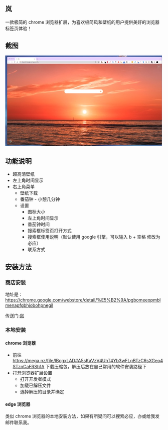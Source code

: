 ## 岚

一款极简的 chrome 浏览器扩展，为喜欢极简风和壁纸的用户提供美好的浏览器标签页体验！

## 截图

![1](./sources/1.jpg)

## 功能说明

- 超高清壁纸
- 左上角时间显示
- 右上角菜单
  - 壁纸下载
  - 番茄钟 - 小憩几分钟
  - 设置
    - 图标大小
    - 左上角时间显示
    - 番茄钟时间
    - 搜索框标签页打开方式
    - 搜索框使用说明（默认使用 google 引擎，可以输入 b + 空格 修改为必应）
    - 联系方式

## 安装方法

### 商店安装

地址是：https://chrome.google.com/webstore/detail/%E5%B2%9A/pgbomeeopmblmenapfgbhjobohpnegil

传送门:[岚](https://chrome.google.com/webstore/detail/%E5%B2%9A/pgbomeeopmblmenapfgbhjobohpnegil)

### 本地安装

#### chrome 浏览器

- 前往 https://mega.nz/file/lBcgxLAD#A5sKaVzV4UhT4Yb3wFLqBTzC6sXGeo4STznCaFRSh1A 下载压缩包，解压后放在自己常用的软件安装路径下
- 打开浏览器扩展设置
  - 打开开发者模式
  - 加载已解压文件
  - 选择解压的目录并确定

#### edge 浏览器

类似 chrome 浏览器的本地安装方法，如果有所疑问可以搜索必应，亦或给我发邮件联系我。
